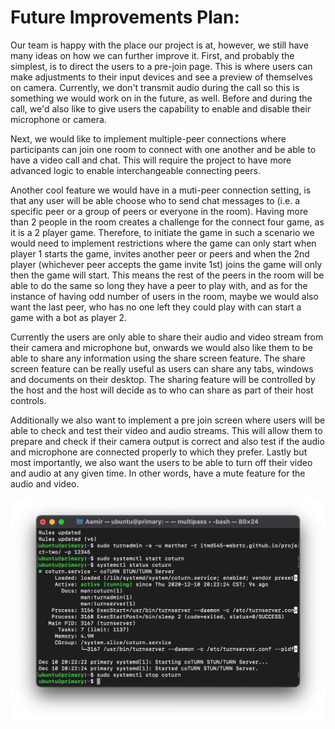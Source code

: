 # Future Improvements Plan:

Our team is happy with the place our project is at, however, we still have many ideas on how we can further improve it. First, and probably the simplest, is to direct the users to a pre-join page. This is where users can make adjustments to their input devices and see a preview of themselves on camera. Currently, we don't transmit audio during the call so this is something we would work on in the future, as well. Before and during the call, we'd also like to give users the capability to enable and disable their microphone or camera.

Next, we would like to implement multiple-peer connections where participants can join one room to connect with one another and be able to have a video call and chat. This will require the project to have more advanced logic to enable interchangeable connecting peers.

Another cool feature we would have in a muti-peer connection setting, is that any user will be able choose who to send chat messages to (i.e. a specific peer or a group of peers or everyone in the room). Having more than 2 people in the room creates a challenge for the connect four game, as it is a 2 player game. Therefore, to initiate the game in such a scenario we would need to implement restrictions where the game can only start when player 1 starts the game, invites another peer or peers and when the 2nd player (whichever peer accepts the game invite 1st) joins the game will only then the game will start. This means the rest of the peers in the room will be able to do the same so long they have a peer to play with, and as for the instance of having odd number of users in the room, maybe we would also want the last peer, who has no one left they could play with can start a game with a bot as player 2.

Currently the users are only able to share their audio and video stream from their camera and microphone but, onwards we would also like them to be able to share any information using the share screen feature. The share screen feature can be really useful as users can share any tabs, windows and documents on their desktop. The sharing feature will be controlled by the host and the host will decide as to who can share as part of their host controls.

Additionally we also want to implement a pre join screen where users will be able to check and test their video and audio streams. This will allow them to prepare and check if their camera output is correct and also test if the audio and microphone are connected properly to which they prefer. Lastly but most importantly, we also want the users to be able to turn off their video and audio at any given time. In other words, have a mute feature for the audio and video.

![Stun Turn Server!](public/images/coturn.png)
